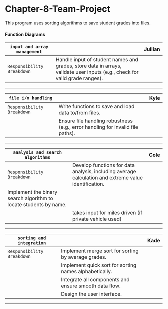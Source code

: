 # Chapter-8-Team-Project
This program uses sorting algorithms to save student grades into files.

#### Function Diagrams

| `input and array management`    |               |  Jullian       |
| ------------------ | ------------- | ------------ |
| `Responsibility Breakdown`         | Handle input of student names and grades, store data in arrays, validate user inputs (e.g., check for valid grade ranges). |
***
| `file i/o handling`   |               |  Kyle      |
| ------------------ | ------------- | ------------ |
| `Responsibility Breakdown`   | Write functions to save and load data to/from files. |
|     |  Ensure file handling robustness (e.g., error handling for invalid file paths).  |
***
| `analysis and search algorithms`     |               |  Cole    |
| ------------------ | ------------- | ------------ |
| `Responsibility Breakdown` | Develop functions for data analysis, including average calculation and extreme value identification.  |  |
|Implement the binary search algorithm to locate students by name. | 
|         | takes input for miles driven (if private vehicle used) |  |
***
| `sorting and integration`         |               |  Kade       |
| ------------------ | ------------- | ------------ |
| `Responsibility Breakdown`    | Implement merge sort for sorting by average grades.  |
|       | Implement quick sort for sorting names alphabetically. |
|       | Integrate all components and ensure smooth data flow. |
|       |  Design the user interface. |
***
